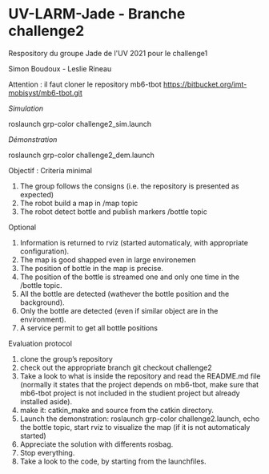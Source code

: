 # UV-LARM-Jade - Branche challenge2
Respository du groupe Jade de l'UV 2021 pour le challenge1

Simon Boudoux - Leslie Rineau

Attention : il faut cloner le repository mb6-tbot
https://bitbucket.org/imt-mobisyst/mb6-tbot.git



_Simulation_

roslaunch grp-color challenge2_sim.launch

_Démonstration_

roslaunch grp-color challenge2_dem.launch

Objectif :
Criteria
minimal
1. The group follows the consigns (i.e. the repository is presented as expected)
2. The robot build a map in /map topic
3. The robot detect bottle and publish markers /bottle topic

Optional
1. Information is returned to rviz (started automaticaly, with appropriate configuration).
2. The map is good shapped even in large environemen
3. The position of bottle in the map is precise.
4. The position of the bottle is streamed one and only one time in the /bottle topic.
5. All the bottle are detected (wathever the bottle position and the background).
6. Only the bottle are detected (even if similar object are in the environment).
7. A service permit to get all bottle positions

Evaluation protocol
1. clone the group’s repository
2. check out the appropriate branch git checkout challenge2
3. Take a look to what is inside the repository and read the README.md file (normally it states that the project depends on mb6-tbot, make sure that mb6-tbot project is not included in the studient project but already installed aside).
4. make it: catkin_make and source from the catkin directory.
5. Launch the demonstration: roslaunch grp-color challenge2.launch, echo the bottle topic, start rviz to visualize the map (if it is not automaticaly started)
6. Appreciate the solution with differents rosbag.
7. Stop everything.
8. Take a look to the code, by starting from the launchfiles.

